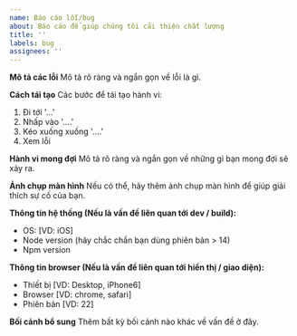 ```yaml
---
name: Báo cáo lỗi/bug
about: Báo cáo để giúp chúng tôi cải thiện chất lượng
title: ''
labels: bug
assignees: ''
---
```


**Mô tả các lỗi**
Mô tả rõ ràng và ngắn gọn về lỗi là gì.

**Cách tái tạo**
Các bước để tái tạo hành vi:

1. Đi tới '...'
2. Nhấp vào '....'
3. Kéo xuống xuống '....'
4. Xem lỗi

**Hành vi mong đợi**
Mô tả rõ ràng và ngắn gọn về những gì bạn mong đợi sẽ xảy ra.

**Ảnh chụp màn hình**
Nếu có thể, hãy thêm ảnh chụp màn hình để giúp giải thích sự cố của bạn.

**Thông tin hệ thống (Nếu là vấn đề liên quan tới dev / build):**

- OS: [VD: iOS]
- Node version (hãy chắc chắn bạn dùng phiên bản > 14)
- Npm version

**Thông tin browser (Nếu là vấn đề liên quan tới hiển thị / giao diện):**

- Thiết bị [VD: Desktop, iPhone6]
- Browser [VD: chrome, safari]
- Phiên bản [VD: 22]

**Bối cảnh bổ sung**
Thêm bất kỳ bối cảnh nào khác về vấn đề ở đây.
